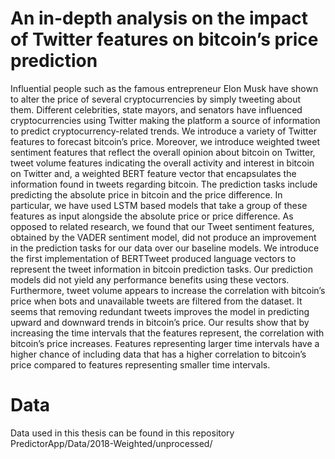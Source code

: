 # An in-depth analysis on the impact of Twitter features on bitcoin’s price prediction

Influential people such as the famous entrepreneur Elon Musk have shown to alter the price of several cryptocurrencies by simply tweeting about them. Different celebrities, state mayors, and senators have influenced cryptocurrencies using Twitter making the platform a source of information to predict cryptocurrency-related trends. We introduce a variety of Twitter features to forecast bitcoin’s price. Moreover, we introduce weighted tweet sentiment features that reflect the overall opinion about bitcoin on Twitter, tweet volume features indicating the overall activity and interest in bitcoin on Twitter and, a weighted BERT feature vector that encapsulates the information found in tweets regarding bitcoin. The prediction tasks include predicting the absolute price in bitcoin and the price difference. In particular, we have used LSTM based models that take a group of these features as input alongside the absolute price or price difference. As opposed to related research, we found that our Tweet sentiment features, obtained by the VADER sentiment model, did not produce an improvement in the prediction tasks for our data over our baseline models. We introduce the first implementation of BERTTweet produced language vectors to represent the tweet information in bitcoin prediction tasks. Our prediction models did not yield any performance benefits using these vectors. Furthermore, tweet volume appears to increase the correlation with bitcoin’s price when bots and unavailable tweets are filtered from the dataset. It seems that removing redundant tweets improves the model in predicting upward and downward trends in bitcoin’s price. Our results show that by increasing the time intervals that the features represent, the correlation with bitcoin’s price increases. Features representing larger time intervals have a higher chance of including data that has a higher correlation to bitcoin’s price compared to features representing smaller time intervals.

# Data
Data used in this thesis can be found in this repository PredictorApp/Data/2018-Weighted/unprocessed/
